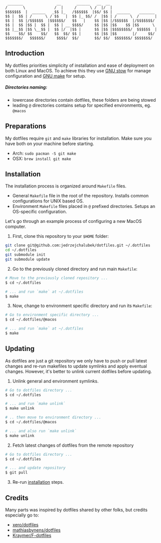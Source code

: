 ```
 _______               __       ______   __  __                     
/       \             /  |     /      \ /  |/  |                    
$$$$$$$  |  ______   _$$ |_   /$$$$$$  |$$/ $$ |  ______    _______ 
$$ |  $$ | /      \ / $$   |  $$ |_ $$/ /  |$$ | /      \  /       |
$$ |  $$ |/$$$$$$  |$$$$$$/   $$   |    $$ |$$ |/$$$$$$  |/$$$$$$$/ 
$$ |  $$ |$$ |  $$ |  $$ | __ $$$$/     $$ |$$ |$$    $$ |$$      \ 
$$ |__$$ |$$ \__$$ |  $$ |/  |$$ |      $$ |$$ |$$$$$$$$/  $$$$$$  |
$$    $$/ $$    $$/   $$  $$/ $$ |      $$ |$$ |$$       |/     $$/ 
$$$$$$$/   $$$$$$/     $$$$/  $$/       $$/ $$/  $$$$$$$/ $$$$$$$/  

```

## Introduction

My dotfiles priorities simplicity of installation and ease of deployment on both Linux and MacOS. To achieve this they use [GNU stow](https://www.gnu.org/software/stow/) for manage configuration and [GNU make](https://www.gnu.org/software/make/) for setup.

##### Directories naming:
- lowercase directories contain dotfiles, these folders are being stowed
- leading `@` directories contains setup for specified environments, eg. `@macos`

## Preparations

My dotfiles require `git` and `make` libraries for installation. Make sure you have both on your machine before starting.

- Arch: `sudo pacman -S git make`
- OSX: `brew install git make`

## Installation

The installation process is organized around `Makefile` files.

- General `Makefile` file in the root of the repository. Installs common configurations for UNIX based OS.
- Environment `Makefile` files placed in `@` prefixed directories. Setups an OS-specific configuration.

Let's go through an example process of configuring a new MacOS computer.

1. First, clone this repository to your `$HOME` folder: 

```bash
git clone git@github.com:jedrzejchalubek/dotfiles.git ~/.dotfiles
cd ~/.dotfiles
git submodule init
git submodule update
```

2. Go to the previously cloned directory and run main `Makefile`:

```bash
# Move to the previously cloned repository ...
$ cd ~/.dotfiles

# ... and run `make` at ~/.dotfiles
$ make
```

3. Now, change to environment specific directory and run its `Makefile`:

```bash
# Go to environment specific directory ...
$ cd ~/.dotfiles/@macos

# ... and run `make` at ~/.dotfiles
$ make
```

## Updating

As dotfiles are just a git repository we only have to push or pull latest changes and re-run makefiles to update symlinks and apply eventual changes. However, it's better to unlink current dotfiles before updating.

1. Unlink general and environment symlinks.

```bash
# Go to dotfiles directory ...
$ cd ~/.dotfiles

# ... and run `make unlink`
$ make unlink

# .. then move to environment directory ...
$ cd ~/.dotfiles/@macos

# ... and also run `make unlink`
$ make unlink
```

2. Fetch latest changes of dotfiles from the remote repository

```bash
# Go to dotfiles directory ...
$ cd ~/.dotfiles

# ... and update repository
$ git pull
```

3. Re-run [installation](#installation) steps.

## Credits

Many parts was inspired by dotfiles shared by other folks, but credits especially go to:
- [xero/dotfiles](https://github.com/xero/dotfiles)
- [mathiasbynens/dotfiles](https://github.com/mathiasbynens/dotfiles)
- [Kraymer/F-dotfiles](https://github.com/Kraymer/F-dotfiles)
